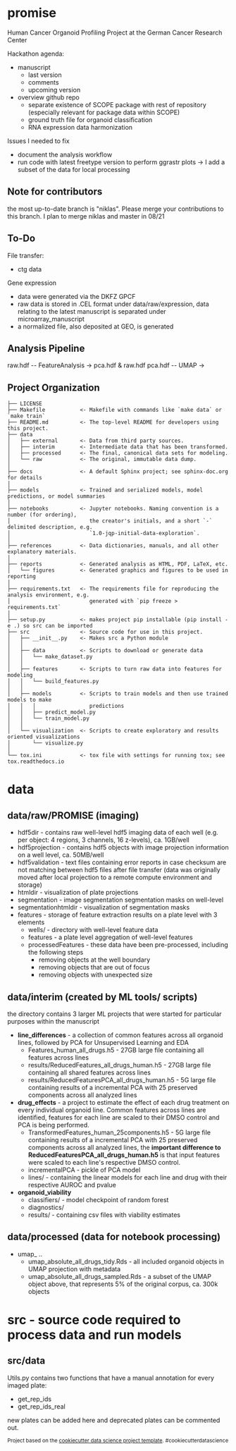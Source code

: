promise
==============================

Human Cancer Organoid Profiling Project at the German Cancer Research Center


Hackathon agenda: 
* manuscript
    * last version
    * comments
    * upcoming version
* overview github repo
    * separate existence of SCOPE package with rest of repository (especially relevant for package data within SCOPE)
    * ground truth file for organoid classification
    * RNA expression data harmonization


Issues I needed to fix
* document the analysis workflow
* run code with latest freetype version to perform ggrastr plots -> I add a subset of the data for local processing

Note for contributors
------------
the most up-to-date branch is "niklas". Please merge your contributions to this branch.
I plan to merge niklas and master in 08/21

To-Do
------------
File transfer:
* ctg data


Gene expression
* data were generated via the DKFZ GPCF
* raw data is stored in .CEL format under data/raw/expression, data relating to the latest manuscript is separated under microarray_manuscript
* a normalized file, also deposited at GEO, is generated
    
    
    
    
Analysis Pipeline
------------


raw.hdf -- FeatureAnalysis -> pca.hdf & raw.hdf
pca.hdf -- UMAP ->


Project Organization
------------

    ├── LICENSE
    ├── Makefile           <- Makefile with commands like `make data` or `make train`
    ├── README.md          <- The top-level README for developers using this project.
    ├── data
    │   ├── external       <- Data from third party sources.
    │   ├── interim        <- Intermediate data that has been transformed.
    │   ├── processed      <- The final, canonical data sets for modeling.
    │   └── raw            <- The original, immutable data dump.
    │
    ├── docs               <- A default Sphinx project; see sphinx-doc.org for details
    │
    ├── models             <- Trained and serialized models, model predictions, or model summaries
    │
    ├── notebooks          <- Jupyter notebooks. Naming convention is a number (for ordering),
    │                         the creator's initials, and a short `-` delimited description, e.g.
    │                         `1.0-jqp-initial-data-exploration`.
    │
    ├── references         <- Data dictionaries, manuals, and all other explanatory materials.
    │
    ├── reports            <- Generated analysis as HTML, PDF, LaTeX, etc.
    │   └── figures        <- Generated graphics and figures to be used in reporting
    │
    ├── requirements.txt   <- The requirements file for reproducing the analysis environment, e.g.
    │                         generated with `pip freeze > requirements.txt`
    │
    ├── setup.py           <- makes project pip installable (pip install -e .) so src can be imported
    ├── src                <- Source code for use in this project.
    │   ├── __init__.py    <- Makes src a Python module
    │   │
    │   ├── data           <- Scripts to download or generate data
    │   │   └── make_dataset.py
    │   │
    │   ├── features       <- Scripts to turn raw data into features for modeling
    │   │   └── build_features.py
    │   │
    │   ├── models         <- Scripts to train models and then use trained models to make
    │   │   │                 predictions
    │   │   ├── predict_model.py
    │   │   └── train_model.py
    │   │
    │   └── visualization  <- Scripts to create exploratory and results oriented visualizations
    │       └── visualize.py
    │
    └── tox.ini            <- tox file with settings for running tox; see tox.readthedocs.io

# data
## data/raw/PROMISE (imaging)
* hdf5dir - contains raw well-level hdf5 imaging data of each well (e.g. per object: 4 regions, 3 channels, 16 z-levels), ca. 1GB/well
* hdf5projection - contains hdf5 objects with image projection information on a well level, ca. 50MB/well
* hdf5validation - text files containing error reports in case checksum are not matching between hdf5 files after file transfer (data was originally moved after local projection to a remote compute environment and storage)
* htmldir - visualization of plate projections
* segmentation - image segmentation segmentation masks on well-level
* segmentationhtmldir - visualization of segmentation masks
* features - storage of feature extraction results on a plate level with 3 elements
	* wells/ - directory with well-level feature data
	* features - a plate level aggregation of well-level features
	* processedFeatures - these data have been pre-processed, including the following steps
		* removing objects at the well boundary
		* removing objects that are out of focus
		* removing objects with unexpected size

## data/interim (created by ML tools/ scripts)
the directory contains 3 larger ML projects that were started for particular purposes within the manuscript
* **line_differences** - a collection of common features across all organoid lines, followed by PCA for Unsupervised Learning and EDA
	* Features_human_all_drugs.h5 - 27GB large file containing all features across lines
	* results/ReducedFeatures_all_drugs_human.h5 - 27GB large file containing all shared features across lines
	* results/ReducedFeaturesPCA_all_drugs_human.h5 - 5G large file containing results of a incremental PCA with 25 preserved components across all analyzed lines
* **drug_effects** - a project to estimate the effect of each drug treatment on every individual organoid line. Common features across lines are identified, features for each line are scaled to their DMSO control and PCA is being performed.
	* TransformedFeatures_human_25components.h5 - 5G large file containing results of a incremental PCA with 25 preserved components across all analyzed lines, the **important difference to ReducedFeaturesPCA_all_drugs_human.h5** is that input features were scaled to each line's respective DMSO control.
	* incrementalPCA - pickle of PCA model
	* lines/ - containing the linear models for each line and drug with their respective AUROC and pvalue
* **organoid_viability**
	* classifiers/ - model checkpoint of random forest
	* diagnostics/ 
	* results/ - containing csv files with viability estimates

## data/processed (data for notebook processing)
* umap_ ..
	* umap_absolute_all_drugs_tidy.Rds - all included organoid objects in UMAP projection with metadata
	* umap_absolute_all_drugs_sampled.Rds - a subset of the UMAP object above, that represents 5% of the original corpus, ca. 300k objects


# src - source code required to process data and run models
## src/data


Utils.py contains two functions that have a manual annotation for every imaged plate: 
* get_rep_ids
* get_rep_ids_real

new plates can be added here and deprecated plates can be commented out.

<p><small>Project based on the <a target="_blank" href="https://drivendata.github.io/cookiecutter-data-science/">cookiecutter data science project template</a>. #cookiecutterdatascience</small></p>
